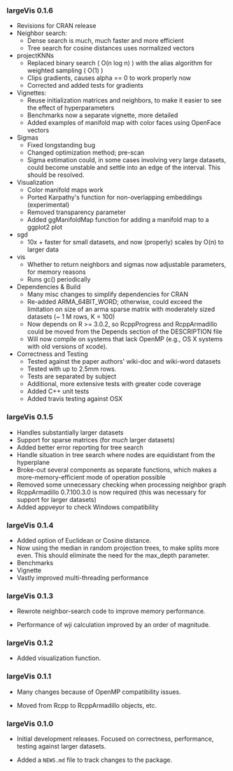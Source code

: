 ### largeVis 0.1.6

* Revisions for CRAN release
* Neighbor search:
  + Dense search is much, much faster and more efficient
  + Tree search for cosine distances uses normalized vectors
* projectKNNs 
  + Replaced binary search ( O(n log n) ) with the alias algorithm for weighted sampling ( O(1) )
  + Clips gradients, causes alpha == 0 to work properly now
  + Corrected and added tests for gradients
* Vignettes:
  + Reuse initialization matrices and neighbors, to make it easier to see the effect of hyperparameters
  + Benchmarks now a separate vignette, more detailed
  + Added examples of manifold map with color faces using OpenFace vectors
* Sigmas
  + Fixed longstanding bug
  + Changed optimization method; pre-scan
  + Sigma estimation could, in some cases involving very large datasets, could become unstable and settle into 
  an edge of the interval. This should be resolved.  
* Visualization
  + Color manifold maps work
  + Ported Karpathy's function for non-overlapping embeddings (experimental)
  + Removed transparency parameter
  + Added ggManifoldMap function for adding a manifold map to a ggplot2 plot
* sgd
  + 10x + faster for small datasets, and now (properly) scales by O(n) to larger data
* vis
  + Whether to return neighbors and sigmas now adjustable parameters, for memory reasons
  + Runs gc() periodically
* Dependencies & Build
  + Many misc changes to simplify dependencies for CRAN
  + Re-added ARMA_64BIT_WORD; otherwise, could exceed the limitation on size of an arma sparse matrix with moderately sized datasets (~ 1 M rows, K = 100)
  + Now depends on R >= 3.0.2, so RcppProgress and RcppArmadillo could be moved from the Depends section of the DESCRIPTION file
  + Will now compile on systems that lack OpenMP (e.g., OS X systems with old versions of xcode). 
* Correctness and Testing
  + Tested against the paper authors' wiki-doc and wiki-word datasets
  + Tested with up to 2.5mm rows. 
  + Tests are separated by subject
  + Additional, more extensive tests with greater code coverage
  + Added C++ unit tests
  + Added travis testing against OSX

### largeVis 0.1.5

* Handles substantially larger datasets
* Support for sparse matrices (for *much* larger datasets)
* Added better error reporting for tree search
* Handle situation in tree search where nodes are equidistant from the hyperplane
* Broke-out several components as separate functions, which makes a more-memory-efficient mode of operation possible
* Removed some unnecessary checking when processing neighbor graph
* RcppArmadillo 0.7.100.3.0 is now required (this was necessary for support for larger datasets)
* Added appveyor to check Windows compatibility

### largeVis 0.1.4

* Added option of Euclidean or Cosine distance. 
* Now using the median in random projection trees, to make splits more even. This should eliminate the need for the
max_depth parameter. 
* Benchmarks
* Vignette
* Vastly improved multi-threading performance

### largeVis 0.1.3

* Rewrote neighbor-search code to improve memory performance. 

* Performance of wji calculation improved by an order of magnitude.

### largeVis 0.1.2

* Added visualization function.

### largeVis 0.1.1

* Many changes because of OpenMP compatibility issues. 

* Moved from Rcpp to RcppArmadillo objects, etc. 

### largeVis 0.1.0

* Initial development releases.  Focused on correctness, performance, testing against larger datasets.

* Added a `NEWS.md` file to track changes to the package.

